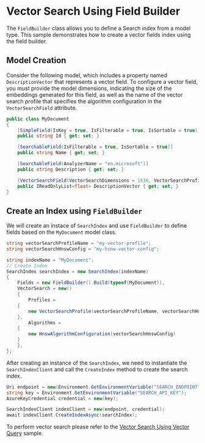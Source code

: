 # Vector Search Using Field Builder

The `FieldBuilder` class allows you to define a Search index from a model type. This sample demonstrates how to create a vector fields index using the field builder.

## Model Creation

Consider the following model, which includes a property named `DescriptionVector` that represents a vector field. To configure a vector field, you must provide the model dimensions, indicating the size of the embeddings generated for this field, as well as the name of the vector search profile that specifies the algorithm configuration in the `VectorSearchField` attribute.

```C# Snippet:Azure_Search_Documents_Tests_Samples_Sample07_Vector_Search_FieldBuilder_Model
public class MyDocument
{
    [SimpleField(IsKey = true, IsFilterable = true, IsSortable = true)]
    public string Id { get; set; }

    [SearchableField(IsFilterable = true, IsSortable = true)]
    public string Name { get; set; }

    [SearchableField(AnalyzerName = "en.microsoft")]
    public string Description { get; set; }

    [VectorSearchField(VectorSearchDimensions = 1536, VectorSearchProfileName = "my-vector-profile")]
    public IReadOnlyList<float> DescriptionVector { get; set; }
}
```

## Create an Index using `FieldBuilder`

We will create an instace of `SearchIndex` and use `FieldBuilder` to define fields based on the `MyDocument` model class.

```C# Snippet:Azure_Search_Documents_Tests_Samples_Sample07_Vector_Search_Index_UsingFieldBuilder
string vectorSearchProfileName = "my-vector-profile";
string vectorSearchHnswConfig = "my-hsnw-vector-config";

string indexName = "MyDocument";
// Create Index
SearchIndex searchIndex = new SearchIndex(indexName)
{
    Fields = new FieldBuilder().Build(typeof(MyDocument)),
    VectorSearch = new()
    {
        Profiles =
    {
        new VectorSearchProfile(vectorSearchProfileName, vectorSearchHnswConfig)
    },
        Algorithms =
    {
        new HnswAlgorithmConfiguration(vectorSearchHnswConfig)
    }
    },
};
```

After creating an instance of the `SearchIndex`, we need to instantiate the `SearchIndexClient` and call the `CreateIndex` method to create the search index. 

```C# Snippet:Azure_Search_Documents_Tests_Samples_Sample07_Vector_Search_Create_Index_FieldBuilder
Uri endpoint = new(Environment.GetEnvironmentVariable("SEARCH_ENDPOINT"));
string key = Environment.GetEnvironmentVariable("SEARCH_API_KEY");
AzureKeyCredential credential = new(key);

SearchIndexClient indexClient = new(endpoint, credential);
await indexClient.CreateIndexAsync(searchIndex);
```

To perform vector search please refer to the [Vector Search Using Vector Query](https://github.com/Azure/azure-sdk-for-net/blob/main/sdk/search/Azure.Search.Documents/samples/Sample07_VectorSearch_UsingVectorizedQuery.md) sample.
